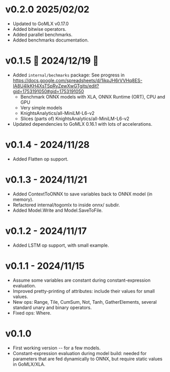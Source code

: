 # v0.2.0 2025/02/02

* Updated to GoMLX v0.17.0
* Added bitwise operators.
* Added parallel benchmarks.
* Added benchmarks documentation.

# v0.1.5 🎄 2024/12/19 🎄

* Added `internal/bechmarks` package: See progress in https://docs.google.com/spreadsheets/d/1ikpJH6rVVHq8ES-IA8U4lkKH4XsTSpRyZewXwGTgits/edit?gid=1753191050#gid=1753191050
  * Benchmark ONNX models with XLA, ONNX Runtime (ORT), CPU and GPU
  * Very simple models
  * KnightsAnalytics/all-MiniLM-L6-v2
  * Slices (parts of) KnightsAnalytics/all-MiniLM-L6-v2
* Updated dependencies to GoMLX 0.16.1 with lots of accelerations.

# v0.1.4 - 2024/11/28

* Added Flatten op support.

# v0.1.3 - 2024/11/21

* Added ContextToONNX to save variables back to ONNX model (in memory).
* Refactored internal/togomlx to inside onnx/ subdir.
* Added Model.Write and Model.SaveToFile.

# v0.1.2 - 2024/11/17

* Added LSTM op support, with small example. 

# v0.1.1 - 2024/11/15

* Assume some variables are constant during constant-expression evaluation.
* Improved pretty-printing of attributes: include their values for small values.
* New ops: Range, Tile, CumSum, Not, Tanh, GatherElements, several standard unary and binary operators.
* Fixed ops: Where.

# v0.1.0

* First working version -- for a few models.
* Constant-expression evaluation during model build: needed for parameters that are fed dynamically 
  to ONNX, but require static values in GoMLX/XLA.